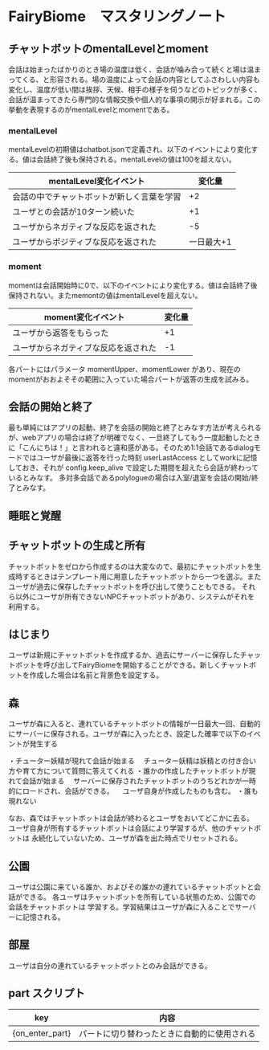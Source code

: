 # FairyBiome　マスタリングノート

## チャットボットのmentalLevelとmoment
会話は始まったばかりのとき場の温度は低く、会話が噛み合って続くと場は温まってくる、と形容される。場の温度によって会話の内容としてふさわしい内容も変化し、温度が低い間は挨拶、天候、相手の様子を伺うなどのトピックが多く、会話が温まってきたら専門的な情報交換や個人的な事項の開示が好まれる。この挙動を表現するのがmentalLevelとmomentである。

### mentalLevel

mentalLevelの初期値はchatbot.jsonで定義され、以下のイベントにより変化する。値は会話終了後も保持される。mentalLevelの値は100を超えない。

mentalLevel変化イベント                    | 変化量       
-------------------------------------------|-------------
会話の中でチャットボットが新しく言葉を学習 | +2
ユーザとの会話が10ターン続いた             | +1
ユーザからネガティブな反応を返された       | -5
ユーザからポジティブな反応を返された       | 一日最大+1


### moment

momentは会話開始時に0で、以下のイベントにより変化する。値は会話終了後保持されない。またmemontの値はmentalLevelを超えない。

moment変化イベント                         | 変化量       
-------------------------------------------|-------------
ユーザから返答をもらった                   | +1
ユーザからネガティブな反応を返された       | -1


各パートにはパラメータ momentUpper、momentLower があり、現在のmomentがおおよそその範囲に入っていた場合パートが返答の生成を試みる。


## 会話の開始と終了

最も単純にはアプリの起動、終了を会話の開始と終了とみなす方法が考えられるが、webアプリの場合は終了が明確でなく、一旦終了してもう一度起動したときに「こんにちは！」と言われると違和感がある。そのため1:1会話であるdialogモードではユーザが最後に返答を行った時刻 userLastAccess としてworkに記憶しておき、それが config.keep_alive で設定した期間を超えたら会話が終わっているとみなす。
多対多会話であるpolylogueの場合は入室/退室を会話の開始/終了とみなす。


## 睡眠と覚醒


## チャットボットの生成と所有
チャットボットをゼロから作成するのは大変なので、最初にチャットボットを生成時するときはテンプレート用に用意したチャットボットから一つを選ぶ。またユーザが過去に保存したチャットボットを呼び出して使うこともできる。
それら以外にユーザが所有できないNPCチャットボットがあり、システムがそれを利用する。

## はじまり
ユーザは新規にチャットボットを作成するか、過去にサーバーに保存したチャットボットを呼び出してFairyBiomeを開始することができる。新しくチャットボットを作成した場合は名前と背景色を設定する。

## 森
ユーザが森に入ると、連れているチャットボットの情報が一日最大一回、自動的にサーバーに保存される。ユーザが森に入ったとき、設定した確率で以下のイベントが発生する

・チューター妖精が現れて会話が始まる
　チューター妖精は妖精との付き合い方や育て方について質問に答えてくれる
・誰かの作成したチャットボットが現れて会話が始まる
　サーバーに保存されたチャットボットのうちどれかが一時的にロードされ、会話ができる。
　ユーザ自身が作成したものも含む。
・誰も現れない
　

なお、森ではチャットボットは会話が終わるとユーザをおいてどこかに去る。
ユーザ自身が所有するチャットボットは会話により学習するが、他のチャットボットは
永続化していないため、ユーザが森を出た時点でリセットされる。

## 公園
ユーザは公園に来ている誰か、およびその誰かの連れているチャットボットと会話ができる。
各ユーザはチャットボットを所有している状態のため、公園での会話をチャットボットは
学習する。学習結果はユーザが森に入ることでサーバーに記憶される。

## 部屋
ユーザは自分の連れているチャットボットとのみ会話ができる。

## part スクリプト

key           | 内容
--------------|-------------------------------------------------
{on_enter_part}  | パートに切り替わったときに自動的に使用される